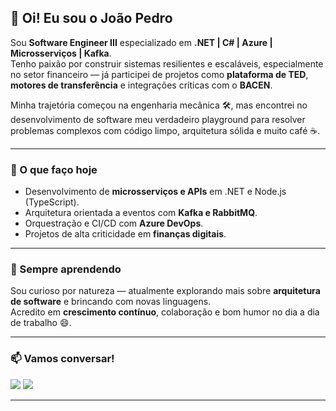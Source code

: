 ## 👋 Oi! Eu sou o João Pedro

Sou **Software Engineer III** especializado em **.NET | C# | Azure | Microsserviços | Kafka**.  
Tenho paixão por construir sistemas resilientes e escaláveis, especialmente no setor financeiro — já participei de projetos como **plataforma de TED**, **motores de transferência** e integrações críticas com o **BACEN**.

Minha trajetória começou na engenharia mecânica 🛠️, mas encontrei no desenvolvimento de software meu verdadeiro playground para resolver problemas complexos com código limpo, arquitetura sólida e muito café ☕.

---

### 🚀 O que faço hoje
- Desenvolvimento de **microsserviços e APIs** em .NET e Node.js (TypeScript).  
- Arquitetura orientada a eventos com **Kafka e RabbitMQ**.  
- Orquestração e CI/CD com **Azure DevOps**.  
- Projetos de alta criticidade em **finanças digitais**.

---

### 🌱 Sempre aprendendo
Sou curioso por natureza — atualmente explorando mais sobre **arquitetura de software** e brincando com novas linguagens.  
Acredito em **crescimento contínuo**, colaboração e bom humor no dia a dia de trabalho 😄.

---

### 📫 Vamos conversar!
<div>
  <a href="mailto:jp.shimidt@gmail.com"><img src="https://img.shields.io/badge/-Gmail-%23333?style=for-the-badge&logo=gmail&logoColor=white" target="_blank"></a>
  <a href="https://www.linkedin.com/in/joaopedroshimidtvasconcelos" target="_blank"><img src="https://img.shields.io/badge/-LinkedIn-%230077B5?style=for-the-badge&logo=linkedin&logoColor=white" target="_blank"></a> 
</div>

---
